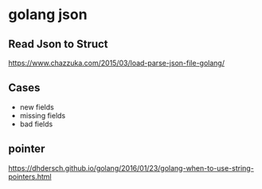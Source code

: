 # golang json
## Read Json to Struct
https://www.chazzuka.com/2015/03/load-parse-json-file-golang/

## Cases
* new fields
* missing fields
* bad fields

## pointer
https://dhdersch.github.io/golang/2016/01/23/golang-when-to-use-string-pointers.html

